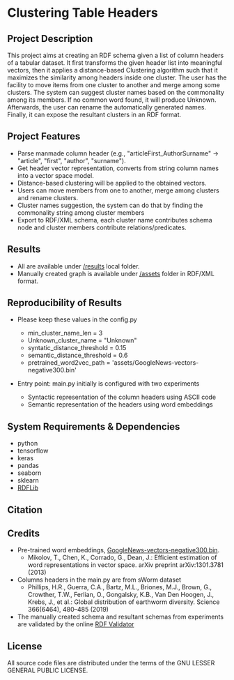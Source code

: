 # Clustering Table Headers

## Project Description 
This project aims at creating an RDF schema given a list of column headers of a tabular dataset. 
It first transforms the given header list into meaningful vectors, then it applies a distance-based Clustering algorithm such that it maximizes the similarity among headers inside one cluster. The user has the facility to move items from one cluster to another and merge among some clusters.
The system can suggest cluster names based on the commonality among its members. If no common word found, it will produce Unknown.
Afterwards, the user can rename the automatically generated names. Finally, it can expose the resultant clusters in an RDF format.   

## Project Features
- Parse manmade column header (e.g., "articleFirst_AuthorSurname" -> "article", "first", "author", "surname").
- Get header vector representation, converts from string column names into a vector space model.
- Distance-based clustering will be applied to the obtained vectors.
- Users can move members from one to another, merge among clusters and rename clusters.
- Cluster names suggestion, the system can do that by finding the commonality string among cluster members
- Export to RDF/XML schema, each cluster name contributes schema node and cluster members contribute relations/predicates.


## Results 
* All are available under [/results](results) local folder.
* Manually created graph is available under [/assets](assets) folder in RDF/XML format.

## Reproducibility of Results 

* Please keep these values in the config.py
    - min_cluster_name_len = 3
    - Unknown_cluster_name = "Unknown"
    - syntatic_distance_threshold = 0.15
    - semantic_distance_threshold = 0.6
    - pretrained_word2vec_path = 'assets/GoogleNews-vectors-negative300.bin'

* Entry point: main.py initially is configured with two experiments 
    - Syntactic representation of the column headers using ASCII code 
    - Semantic representation of the headers using word embeddings 


## System Requirements & Dependencies 

- python 
- tensorflow
- keras
- pandas
- seaborn
- sklearn
- [RDFLib](https://github.com/RDFLib/rdflib)

## Citation


## Credits 
* Pre-trained word embeddings, [GoogleNews-vectors-negative300.bin](https://code.google.com/archive/p/word2vec/). 
    -  Mikolov, T., Chen, K., Corrado, G., Dean, J.: Efficient estimation of word representations in vector space. arXiv preprint arXiv:1301.3781 (2013)
* Columns headers in the main.py are from sWorm dataset 
    - Phillips, H.R., Guerra, C.A., Bartz, M.L., Briones, M.J., Brown, G., Crowther, T.W., Ferlian, O., Gongalsky, K.B., Van Den Hoogen, J., Krebs, J., et al.: Global distribution of earthworm diversity. Science 366(6464), 480–485 (2019)
* The manually created schema and resultant schemas from experiments are validated by the online [RDF Validator](https://www.w3.org/RDF/Validator/)

## License
All source code files are distributed under the terms of the GNU LESSER GENERAL PUBLIC LICENSE.
